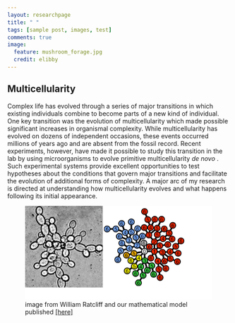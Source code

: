 ```yaml
---
layout: researchpage
title: " "
tags: [sample post, images, test]
comments: true
image:
  feature: mushroom_forage.jpg
  credit: elibby
---
```

## Multicellularity
Complex life has evolved through a series of major transitions in which existing individuals combine to become parts of a new kind of individual. One key transition was the evolution of multicellularity which made possible significant increases in organismal complexity. While multicellularity has evolved on dozens of independent occasions, these events occurred millions of years ago and are absent from the fossil record. Recent experiments, however, have made it possible to study this transition in the lab by using microorganisms to evolve primitive multicellularity <I> de novo </I>. Such experimental systems provide excellent opportunities to test hypotheses about the conditions that govern major transitions and facilitate the evolution of additional forms of complexity. A major arc of my research is directed at understanding how multicellularity evolves and what happens following its initial appearance. 


<figure>
<img src="/images/snow_model.jpg" alt="Snowflake yeast model" width="512">
<figcaption>image from William Ratcliff and our mathematical model published <a href="http://journals.plos.org/ploscompbiol/article?id=10.1371/journal.pcbi.1003803">[here]</a></figcaption>
</figure>


